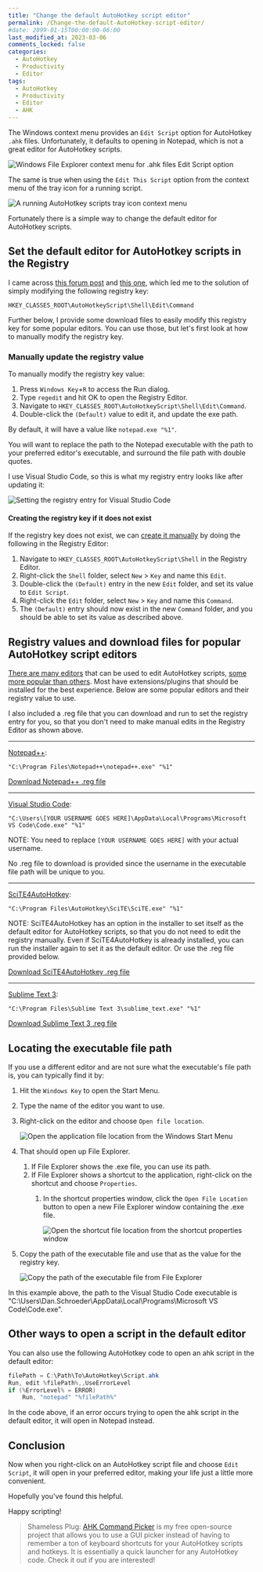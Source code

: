 ```yaml
---
title: "Change the default AutoHotkey script editor"
permalink: /Change-the-default-AutoHotkey-script-editor/
#date: 2099-01-15T00:00:00-06:00
last_modified_at: 2023-03-06
comments_locked: false
categories:
  - AutoHotkey
  - Productivity
  - Editor
tags:
  - AutoHotkey
  - Productivity
  - Editor
  - AHK
---
```


The Windows context menu provides an `Edit Script` option for AutoHotkey `.ahk` files.
Unfortunately, it defaults to opening in Notepad, which is not a great editor for AutoHotkey scripts.

![Windows File Explorer context menu for .ahk files Edit Script option](/assets/Posts/2023-03-02-Change-the-default-AutoHotkey-script-editor/windows-file-explorer-context-menu-for-ahk-files-to-edit-script.png)

The same is true when using the `Edit This Script` option from the context menu of the tray icon for a running script.

![A running AutoHotkey scripts tray icon context menu](/assets/Posts/2023-03-02-Change-the-default-AutoHotkey-script-editor/autohotkey-tray-icon-context-menu-edit-script.png)

Fortunately there is a simple way to change the default editor for AutoHotkey scripts.

## Set the default editor for AutoHotkey scripts in the Registry

I came across [this forum post](https://www.autohotkey.com/board/topic/897-how-to-change-autohotkey-default-editor/) and [this one](https://www.autohotkey.com/board/topic/23889-how-to-edit-this-script-in-any-editor-other-than/), which led me to the solution of simply modifying the following registry key:

```text
HKEY_CLASSES_ROOT\AutoHotkeyScript\Shell\Edit\Command
```

Further below, I provide some download files to easily modify this registry key for some popular editors.
You can use those, but let's first look at how to manually modify the registry key.

### Manually update the registry value

To manually modify the registry key value:

1. Press `Windows Key`+`R` to access the Run dialog.
1. Type `regedit` and hit OK to open the Registry Editor.
1. Navigate to `HKEY_CLASSES_ROOT\AutoHotkeyScript\Shell\Edit\Command`.
1. Double-click the `(Default)` value to edit it, and update the exe path.

By default, it will have a value like `notepad.exe "%1"`.

You will want to replace the path to the Notepad executable with the path to your preferred editor's executable, and surround the file path with double quotes.

I use Visual Studio Code, so this is what my registry entry looks like after updating it:

![Setting the registry entry for Visual Studio Code](/assets/Posts/2023-03-02-Change-the-default-AutoHotkey-script-editor/autohotkey-default-script-editor-registry-key-to-edit.png)

#### Creating the registry key if it does not exist

If the registry key does not exist, we can [create it manually](https://stackoverflow.com/a/45914527/602585) by doing the following in the Registry Editor:

1. Navigate to `HKEY_CLASSES_ROOT\AutoHotkeyScript\Shell` in the Registry Editor.
1. Right-click the `Shell` folder, select `New` > `Key` and name this `Edit`.
1. Double-click the `(Default)` entry in the new `Edit` folder, and set its value to `Edit Script`.
1. Right-click the `Edit` folder, select `New` > `Key` and name this `Command`.
1. The `(Default)` entry should now exist in the new `Command` folder, and you should be able to set its value as described above.

## Registry values and download files for popular AutoHotkey script editors

[There are many editors](https://www.autohotkey.com/docs/v1/lib/Edit.htm#Editors) that can be used to edit AutoHotkey scripts, [some more popular than others](https://www.the-automator.com/best-autohotkey-editors-ides/).
Most have extensions/plugins that should be installed for the best experience.
Below are some popular editors and their registry value to use.

I also included a .reg file that you can download and run to set the registry entry for you, so that you don't need to make manual edits in the Registry Editor as shown above.

---

[Notepad++](https://notepad-plus-plus.org/):

```text
"C:\Program Files\Notepad++\notepad++.exe" "%1"
```

[Download Notepad++ .reg file](/assets/Posts/2023-03-02-Change-the-default-AutoHotkey-script-editor/NotepadPlusPlusAsDefaultAhkEditor.reg)

---

[Visual Studio Code](https://code.visualstudio.com/):

```text
"C:\Users\[YOUR USERNAME GOES HERE]\AppData\Local\Programs\Microsoft VS Code\Code.exe" "%1"
```

NOTE: You need to replace `[YOUR USERNAME GOES HERE]` with your actual username.

No .reg file to download is provided since the username in the executable file path will be unique to you.

---

[SciTE4AutoHotkey](https://www.autohotkey.com/scite4ahk/):

```text
"C:\Program Files\AutoHotkey\SciTE\SciTE.exe" "%1"
```

NOTE: SciTE4AutoHotkey has an option in the installer to set itself as the default editor for AutoHotkey scripts, so that you do not need to edit the registry manually.
Even if SciTE4AutoHotkey is already installed, you can run the installer again to set it as the default editor.
Or use the .reg file provided below.

[Download SciTE4AutoHotkey .reg file](/assets/Posts/2023-03-02-Change-the-default-AutoHotkey-script-editor/SciTE4AutoHotkeyAsDefaultAhkEditor.reg)

---

[Sublime Text 3](https://www.sublimetext.com):

```text
"C:\Program Files\Sublime Text 3\sublime_text.exe" "%1"
```

[Download Sublime Text 3 .reg file](/assets/Posts/2023-03-02-Change-the-default-AutoHotkey-script-editor/SublimeText3AsDefaultAhkEditor.reg)

## Locating the executable file path

If you use a different editor and are not sure what the executable's file path is, you can typically find it by:

1. Hit the `Windows Key` to open the Start Menu.
1. Type the name of the editor you want to use.
1. Right-click on the editor and choose `Open file location`.

   ![Open the application file location from the Windows Start Menu](/assets/Posts/2023-03-02-Change-the-default-AutoHotkey-script-editor/open-application-file-location-from-windows-start-menu.png)

1. That should open up File Explorer.
   1. If File Explorer shows the .exe file, you can use its path.
   1. If File Explorer shows a shortcut to the application, right-click on the shortcut and choose `Properties`.
      1. In the shortcut properties window, click the `Open File Location` button to open a new File Explorer window containing the .exe file.

          ![Open the shortcut file location from the shortcut properties window](/assets/Posts/2023-03-02-Change-the-default-AutoHotkey-script-editor/open-file-location-from-shortcut-file-properties.png)

1. Copy the path of the executable file and use that as the value for the registry key.

   ![Copy the path of the executable file from File Explorer](/assets/Posts/2023-03-02-Change-the-default-AutoHotkey-script-editor/copy-path-to-executable-file.png)

In this example above, the path to the Visual Studio Code executable is "C:\Users\Dan.Schroeder\AppData\Local\Programs\Microsoft VS Code\Code.exe".

## Other ways to open a script in the default editor

You can also use the following AutoHotkey code to open an ahk script in the default editor:

```csharp
filePath = C:\Path\To\AutoHotkey\Script.ahk
Run, edit %filePath%,,UseErrorLevel
if (%ErrorLevel% = ERROR)
    Run, "notepad" "%filePath%"
```

In the code above, if an error occurs trying to open the ahk script in the default editor, it will open in Notepad instead.

## Conclusion

Now when you right-click on an AutoHotkey script file and choose `Edit Script`, it will open in your preferred editor, making your life just a little more convenient.

Hopefully you've found this helpful.

Happy scripting!

> Shameless Plug: [AHK Command Picker](https://github.com/deadlydog/AHKCommandPicker) is my free open-source project that allows you to use a GUI picker instead of having to remember a ton of keyboard shortcuts for your AutoHotkey scripts and hotkeys.
> It is essentially a quick launcher for any AutoHotkey code.
> Check it out if you are interested!
